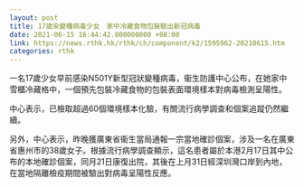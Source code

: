 ```yaml
---
layout: post
title: 17歲染變種病毒少女　家中冷藏食物包裝驗出新冠病毒
date: 2021-06-15 16:44:42.000000000 +08:00
link: https://news.rthk.hk/rthk/ch/component/k2/1595962-20210615.htm
categories: rthk
---
```


一名17歲少女早前感染N501Y新型冠狀變種病毒，衞生防護中心公布，在她家中雪櫃冷藏格中，一個預先包裝冷藏食物的包裝表面環境樣本對病毒檢測呈陽性。

中心表示，已檢取超過60個環境樣本化驗，有關流行病學調查和個案追蹤仍然繼續。

另外，中心表示，昨晚獲廣東省衞生當局通報一宗當地確診個案，涉及一名在廣東省惠州市的38歲女子。根據流行病學調查顯示，這名患者屬於本港2月17日其中公布的本地確診個案，同月21日康復出院，其後在上月31日經深圳灣口岸到內地，在當地隔離檢疫期間被驗出對病毒呈陽性反應。
